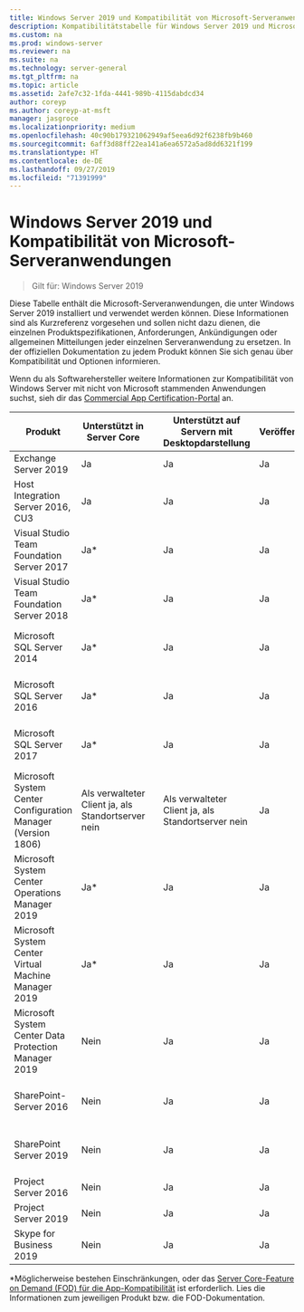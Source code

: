 ```yaml
---
title: Windows Server 2019 und Kompatibilität von Microsoft-Serveranwendungen
description: Kompatibilitätstabelle für Windows Server 2019 und Microsoft-Serveranwendungen
ms.custom: na
ms.prod: windows-server
ms.reviewer: na
ms.suite: na
ms.technology: server-general
ms.tgt_pltfrm: na
ms.topic: article
ms.assetid: 2afe7c32-1fda-4441-989b-4115dabdcd34
author: coreyp
ms.author: coreyp-at-msft
manager: jasgroce
ms.localizationpriority: medium
ms.openlocfilehash: 40c90b179321062949af5eea6d92f6238fb9b460
ms.sourcegitcommit: 6aff3d88ff22ea141a6ea6572a5ad8dd6321f199
ms.translationtype: HT
ms.contentlocale: de-DE
ms.lasthandoff: 09/27/2019
ms.locfileid: "71391999"
---
```

# <a name="windows-server-2019-and-microsoft-server-application-compatibility"></a>Windows Server 2019 und Kompatibilität von Microsoft-Serveranwendungen

>Gilt für: Windows Server 2019

Diese Tabelle enthält die Microsoft-Serveranwendungen, die unter Windows Server 2019 installiert und verwendet werden können. Diese Informationen sind als Kurzreferenz vorgesehen und sollen nicht dazu dienen, die einzelnen Produktspezifikationen, Anforderungen, Ankündigungen oder allgemeinen Mitteilungen jeder einzelnen Serveranwendung zu ersetzen. In der offiziellen Dokumentation zu jedem Produkt können Sie sich genau über Kompatibilität und Optionen informieren.

Wenn du als Softwarehersteller weitere Informationen zur Kompatibilität von Windows Server mit nicht von Microsoft stammenden Anwendungen suchst, sieh dir das [Commercial App Certification-Portal](https://commercialappcertification.microsoft.com/) an.

| **Produkt**                                                  | **Unterstützt in Server Core**             |   | **Unterstützt auf Servern mit Desktopdarstellung** | **Veröffentlicht?** |   | **Weblink zum Produkt**                                                                                                                                                                                                                                                                                                                                                                                                                                                                             |
|--------------------------------------------------------------|------------------------------------------|---|-------------------------------------------------|---------------|---|--------------------------------------------------------------------------------------------------------------------------------------------------------------------------------------------------------------------------------------------------------------------------------------------------------------------------------------------------------------------------------------------------------------------------------------------------------------------------------------------------|
| Exchange Server 2019                                         | Ja                                      |   | Ja                                             | Ja           |   | [Systemanforderungen für Exchange Server](https://docs.microsoft.com/Exchange/plan-and-deploy/system-requirements?view=exchserver-2019)                                                                        |
| Host Integration Server 2016, CU3                            | Ja                                      |   | Ja                                             | Ja            |   | [Systemanforderungen für Host Integration Server](https://docs.microsoft.com/host-integration-server/install-and-config-guides/system-requirements)                                                            |
| Visual Studio Team Foundation Server 2017                    | Ja\*                                    |   | Ja                                             | Ja           |   | [Team Foundation Server 2017](https://docs.microsoft.com/tfs/server/requirements?view=vsts)                                                                                                                |
| Visual Studio Team Foundation Server 2018                    | Ja\*                                    |   | Ja                                             | Ja           |   | [Team Foundation Server 2018](https://docs.microsoft.com/tfs/server/requirements?view=vsts)                                                                                                                  |
| Microsoft SQL Server 2014                                    | Ja\*                                    |   | Ja                                             | Ja           |   | [Hardware- und Softwareanforderungen für die Installation von SQL Server 2014](https://docs.microsoft.com/sql/sql-server/install/hardware-and-software-requirements-for-installing-sql-server?view=sql-server-2014)   |
| Microsoft SQL Server 2016                                    | Ja\*                                    |   | Ja                                             | Ja           |   | [Hardware- und Softwareanforderungen für die Installation von SQL Server 2016](https://docs.microsoft.com/sql/sql-server/install/hardware-and-software-requirements-for-installing-sql-server?view=sql-server-2016)   |
| Microsoft SQL Server 2017                                    | Ja\*                                    |   | Ja                                             | Ja           |   | [Hardware- und Softwareanforderungen für die Installation von SQL Server 2017](https://docs.microsoft.com/sql/sql-server/install/hardware-and-software-requirements-for-installing-sql-server?view=sql-server-2017) |
| Microsoft System Center Configuration Manager (Version 1806) | Als verwalteter Client ja, als Standortserver nein |   | Als verwalteter Client ja, als Standortserver nein        | Ja           |   | [Neues in Version 1806 von System Center Configuration Manager](https://docs.microsoft.com/sccm/core/plan-design/changes/whats-new-in-version-1806)                                                    |
| Microsoft System Center Operations Manager 2019              | Ja\*                                    |   | Ja                                             | Ja           |   | [Systemanforderungen für System Center Operations Manager](https://docs.microsoft.com/system-center/scom/plan-system-requirements)                                                                                                      |
| Microsoft System Center Virtual Machine Manager 2019         | Ja\*                                    |   | Ja                                             | Ja           |   | [Systemanforderungen für System Center Virtual Machine Manager](https://docs.microsoft.com/system-center/vmm/system-requirements)                                                                                                      |
| Microsoft System Center Data Protection Manager 2019         | Nein                                       |   | Ja                                             | Ja           |   | [Vorbereiten der Umgebung für System Center Data Protection Manager](https://docs.microsoft.com/system-center/dpm/prepare-environment-for-dpm?view=sc-dpm-2019)                                                                                                      |
| SharePoint-Server 2016                                       | Nein                                       |   | Ja                                             | Ja           |   | [Hardware- und Softwareanforderungen für SharePoint Server 2016](https://docs.microsoft.com/SharePoint/install/hardware-and-software-requirements)                                                                |
| SharePoint Server 2019                                       | Nein                                       |   | Ja                                             | Ja           |   | [Hardware- und Softwareanforderungen für SharePoint Server 2019](https://docs.microsoft.com/sharepoint/install/hardware-and-software-requirements-2019)                                                       |
| Project Server 2016                                          | Nein                                       |   | Ja                                             | Ja           |   | [Softwareanforderungen für Project Server 2016](https://docs.microsoft.com/project/software-requirements-for-project-server-2016)                                                                                |
| Project Server 2019                                          | Nein                                       |   | Ja                                             | Ja           |   | [Softwareanforderungen für Project Server 2019](https://docs.microsoft.com/project/software-requirements-for-project-server-2019)                                                                          |
| Skype for Business 2019                                      | Nein                                       |   | Ja                                             | Ja           |   | [Installationsanforderungen für Skype for Business Server](https://docs.microsoft.com/skypeforbusiness/deploy/install/install-prerequisites)                                                                          |

\*Möglicherweise bestehen Einschränkungen, oder das [Server Core-Feature on Demand (FOD) für die App-Kompatibilität](install-fod-19.md) ist erforderlich.
Lies die Informationen zum jeweiligen Produkt bzw. die FOD-Dokumentation.
